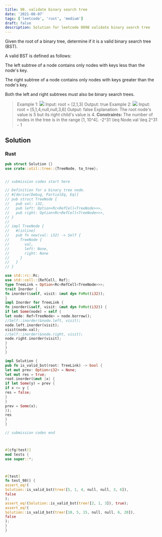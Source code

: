 ```yaml
---
title: 98. validate binary search tree
date: '2021-08-07'
tags: ['leetcode', 'rust', 'medium']
draft: false
description: Solution for leetcode 0098 validate binary search tree
---
```




Given the root of a binary tree, determine if it is a valid binary search tree (BST).

A valid BST is defined as follows:



The left subtree of a node contains only nodes with keys less than the node's key.

The right subtree of a node contains only nodes with keys greater than the node's key.

Both the left and right subtrees must also be binary search trees.





>   Example 1:
>   ![](https://assets.leetcode.com/uploads/2020/12/01/tree1.jpg)
>   Input: root <TeX>=</TeX> [2,1,3]
>   Output: true
>   Example 2:
>   ![](https://assets.leetcode.com/uploads/2020/12/01/tree2.jpg)
>   Input: root <TeX>=</TeX> [5,1,4,null,null,3,6]
>   Output: false
>   Explanation: The root node's value is 5 but its right child's value is 4.
**Constraints:**
>   	The number of nodes in the tree is in the range [1, 10^4].
>   	-2^31 <TeX>\leq</TeX> Node.val <TeX>\leq</TeX> 2^31 - 1


## Solution


### Rust
```rust
pub struct Solution {}
use crate::util::tree::{TreeNode, to_tree};


// submission codes start here

// Definition for a binary tree node.
// #[derive(Debug, PartialEq, Eq)]
// pub struct TreeNode {
//   pub val: i32,
//   pub left: Option<Rc<RefCell<TreeNode>>>,
//   pub right: Option<Rc<RefCell<TreeNode>>>,
// }
//
// impl TreeNode {
//   #[inline]
//   pub fn new(val: i32) -> Self {
//     TreeNode {
//       val,
//       left: None,
//       right: None
//     }
//   }
// }

use std::rc::Rc;
use std::cell::{RefCell, Ref};
type TreeLink = Option<Rc<RefCell<TreeNode>>>;
trait Inorder {
fn inorder(&self, visit: &mut dyn FnMut(i32));
}
impl Inorder for TreeLink {
fn inorder(&self, visit: &mut dyn FnMut(i32)) {
if let Some(node) = self {
let node: Ref<TreeNode> = node.borrow();
//Self::inorder(&node.left, visit);
node.left.inorder(visit);
visit(node.val);
//Self::inorder(&node.right, visit);
node.right.inorder(visit);
}
}
}

impl Solution {
pub fn is_valid_bst(root: TreeLink) -> bool {
let mut prev: Option<i32> = None;
let mut res = true;
root.inorder(&mut |x| {
if let Some(y) = prev {
if x <= y {
res = false;
}
}
prev = Some(x);
});
res
}
}

// submission codes end



#[cfg(test)]
mod tests {
use super::*;



#[test]
fn test_98() {
assert_eq!(
Solution::is_valid_bst(tree![5, 1, 4, null, null, 3, 6]),
false
);
assert_eq!(Solution::is_valid_bst(tree![2, 1, 3]), true);
assert_eq!(
Solution::is_valid_bst(tree![10, 5, 15, null, null, 6, 20]),
false
);
}
}

```
